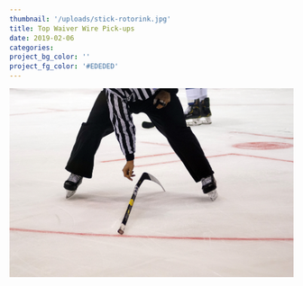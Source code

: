 ```yaml
---
thumbnail: '/uploads/stick-rotorink.jpg'
title: Top Waiver Wire Pick-ups
date: 2019-02-06
categories:
project_bg_color: ''
project_fg_color: '#EDEDED'
---
```


![](/uploads/stick-rotorink.jpg)
